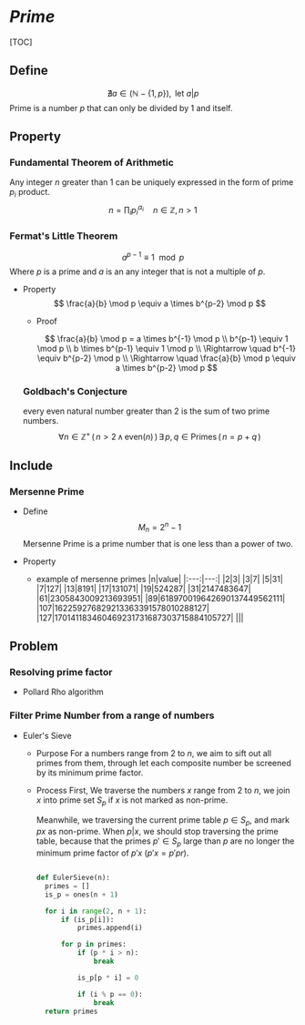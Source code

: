 # $Prime$

[TOC]

## Define  

$$
\nexists a \in (\mathbb N - \{1, p\}), \text{ let } a | p  \tag{Prime}
$$
Prime is a number $p$ that can only be divided by $1$ and itself.

## Property

### Fundamental Theorem of Arithmetic
Any integer $n$ greater than $1$ can be uniquely expressed in the form of prime $p_i$ product.   
$$
n = \prod_i p_i^{\alpha_i} \quad n \in \mathbb Z, n > 1
$$

### Fermat's Little Theorem

$$
a^{p-1} \equiv 1 \mod p
$$
Where $p$ is a prime and $a$ is an any integer that is not a multiple of $p$.

- Property
  $$
  \frac{a}{b} \mod p \equiv a \times b^{p-2} \mod p
  $$

  - Proof

      $$
      \frac{a}{b} \mod p = a \times b^{-1} \mod p  \\
      b^{p-1} \equiv 1 \mod p \\
      b \times b^{p-1} \equiv 1 \mod p  \\
      \Rightarrow \quad b^{-1} \equiv b^{p-2}  \mod p \\
      \Rightarrow \quad \frac{a}{b} \mod p \equiv a \times b^{p-2} \mod p
      $$

  ### Goldbach's Conjecture
  
  every even natural number greater than 2 is the sum of two prime numbers.
  $$
  \forall n \in \mathbb{Z}^+ \, (\, n > 2 \, \land \, \text{even}(n) \, ) \, \exists \, p, q \in \text{Primes} \, (\, n = p + q \, )
  $$


## Include

### Mersenne Prime

- Define 
  $$
  M_n = 2^n - 1  \tag{Mersenne number}
  $$
  Mersenne Prime is a prime number that is one less than a power of two.

- Property
  - example of mersenne primes
    |n|value|
    |:---:|---:|
    |2|3|
    |3|7|
    |5|31|
    |7|127|
    |13|8191| 
    |17|131071| 
    |19|524287| 
    |31|2147483647| 
    |61|2305843009213693951| 
    |89|618970019642690137449562111| 
    |107|162259276829213363391578010288127| 
    |127|170141183460469231731687303715884105727| 
    ||| 

## Problem


### Resolving prime factor

- Pollard Rho algorithm

### Filter Prime Number from a range of numbers

* Euler's Sieve
  - Purpose
    For a numbers range from $2$ to $n$, we aim to sift out all primes from them, through let each composite number be screened by its minimum prime factor.

  - Process
    First, We traverse the numbers $x$ range from $2$ to $n$, we join $x$ into prime set $S_p$ if $x$ is not marked as non-prime.

    Meanwhile, we traversing the current prime table $p \in S_p$, and mark $p x$ as non-prime. When $p | x$, we should stop traversing the prime table, because that the primes $p' \in S_p$ large than $p$ are no longer the minimum prime factor of $p' x$ ($p' x = p' p r$).

    ```py
    
    def EulerSieve(n):
      primes = []
      is_p = ones(n + 1)
    
      for i in range(2, n + 1):
          if (is_p[i]):
              primes.append(i)
    
          for p in primes:
              if (p * i > n):
                  break
    
              is_p[p * i] = 0
    
              if (i % p == 0):
                  break
      return primes
    ```